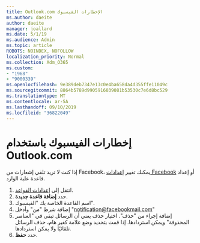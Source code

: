 ```yaml
---
title: Outlook.com الإخطارات الفيسبوك
ms.author: daeite
author: daeite
manager: joallard
ms.date: 5/1/19
ms.audience: Admin
ms.topic: article
ROBOTS: NOINDEX, NOFOLLOW
localization_priority: Normal
ms.collection: Adm_O365
ms.custom:
- "1968"
- "9000339"
ms.openlocfilehash: 9e389deb7347e13c0e4ba658da4d355ffe11049c
ms.sourcegitcommit: 8864b5789d9905916039081b53530c7e6d8bc529
ms.translationtype: MT
ms.contentlocale: ar-SA
ms.lasthandoff: 09/10/2019
ms.locfileid: "36822049"
---
```

# <a name="facebook-notifications-using-outlookcom"></a>إخطارات الفيسبوك باستخدام Outlook.com

إذا كنت لا تريد تلقي إشعارات من Facebook، يمكنك تغيير [إعدادات Facebook](https://aka.ms/facebook-notifications-settings) أو إعداد قاعدة علبة الوارد.

1. انتقل إلى [إعدادات القواعد](https://outlook.live.com/mail/options/mail/rules/inboxRules).
1. حدد **إضافة قاعدة جديدة**.
1. اسم القاعدة الخاصة بك "الفيسبوك".
1. إضافة شرط "من" وأدخل "notification@facebookmail.com"
1. إضافة إجراء من "حذف". اختيار حذف يعني أن الرسائل تبقى في "العناصر المحذوفة" ويمكن استردادها. إذا قمت بتحديد وضع علامة كغير هام، حذف الرسائل تلقائيًا ولا يمكن استردادها.
1. حدد **حفظ**.
